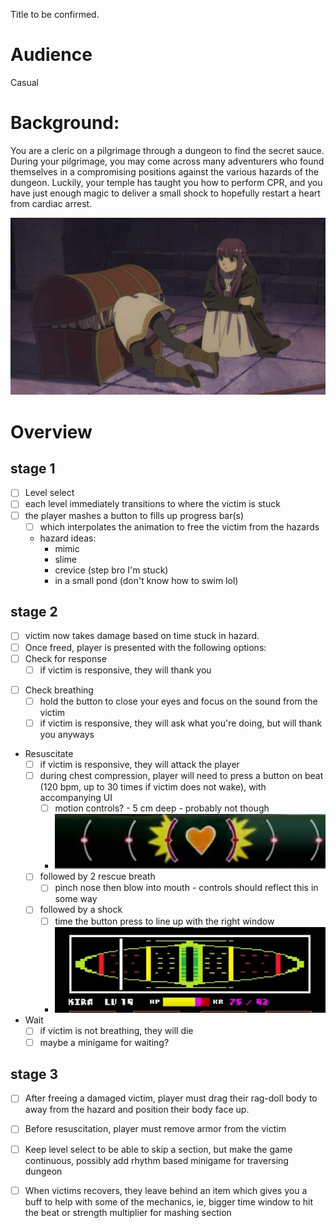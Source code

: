 Title to be confirmed.
# Audience
Casual
# Background:
You are a cleric on a pilgrimage through a dungeon to find the secret sauce.  During your pilgrimage, you may come across many adventurers who found themselves in a compromising positions against the various hazards of the dungeon.   Luckily, your temple has taught you how to perform CPR, and you have just enough magic to deliver a small shock to hopefully restart a heart from cardiac arrest.

![](references/frieren-mimic.png)
# Overview

## stage 1
* [ ] Level select
* [ ] each level immediately transitions to where the victim is stuck
* [ ] the player mashes a button to fills up progress bar(s)
	* [ ] which interpolates the animation to free the victim from the hazards
	* hazard ideas:
		* mimic
		* slime
		* crevice (step bro I'm stuck)
		* in a small pond (don't know how to swim lol)
## stage 2
* [ ] victim now takes damage based on time stuck in hazard.
* [ ] Once freed, player is presented with the following options:
* [ ] Check for response
	- [ ] if victim is responsive, they will thank you
- [ ] Check breathing
	- [ ] hold the button to close your eyes and focus on the sound from the victim
	- [ ] if victim is responsive, they will ask what you're doing, but will thank you anyways
- Resuscitate
	- [ ] if victim is responsive, they will attack the player
	- [ ] during chest compression, player will need to press a button on beat (120 bpm, up to 30 times if victim does not wake), with accompanying UI
		- [ ] motion controls? - 5 cm deep -  probably not though
		- ![](references/mad-rat-dead-beat-assist.png)
	- [ ] followed by 2 rescue breath
		- [ ] pinch nose then blow into mouth - controls should reflect this in some way
	- [ ] followed by a shock
		- [ ] time the button press to line up with the right window
		- ![](references/undertale-attack-bar.png)
- Wait
	- [ ] if victim is not breathing, they will die
	- [ ] maybe a minigame for waiting?
## stage 3
* [ ] After freeing a damaged victim, player must drag their rag-doll body to away from the hazard and position their body face up.
* [ ] Before resuscitation, player must remove armor from the victim
* [ ] Keep level select to be able to skip a section, but make the game continuous, possibly add rhythm based minigame for traversing dungeon
* [ ] When victims recovers, they leave behind an item which gives you a buff to help with some of the mechanics, ie, bigger time window to hit the beat or strength multiplier for mashing section

